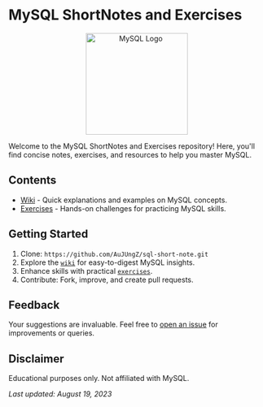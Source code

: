 # MySQL ShortNotes and Exercises

<p align="center">
  <img src="https://cdn.pixabay.com/photo/2013/07/12/17/22/database-152091_1280.png" alt="MySQL Logo" width="200">
</p>

Welcome to the MySQL ShortNotes and Exercises repository! Here, you'll find concise notes, exercises, and resources to help you master MySQL.

## Contents

- [Wiki](wiki) - Quick explanations and examples on MySQL concepts.
- [Exercises](exercises) - Hands-on challenges for practicing MySQL skills.

## Getting Started

1. Clone: `https://github.com/AuJUngZ/sql-short-note.git`
2. Explore the [`wiki`](https://github.com/AuJUngZ/sql-short-note/wiki) for easy-to-digest MySQL insights.
3. Enhance skills with practical [`exercises`](https://github.com/AuJUngZ/sql-short-note/wiki).
4. Contribute: Fork, improve, and create pull requests.

## Feedback

Your suggestions are invaluable. Feel free to [open an issue](https://github.com/AuJUngZ/sql-short-note/issues) for improvements or queries.

## Disclaimer

Educational purposes only. Not affiliated with MySQL.

*Last updated: August 19, 2023*
